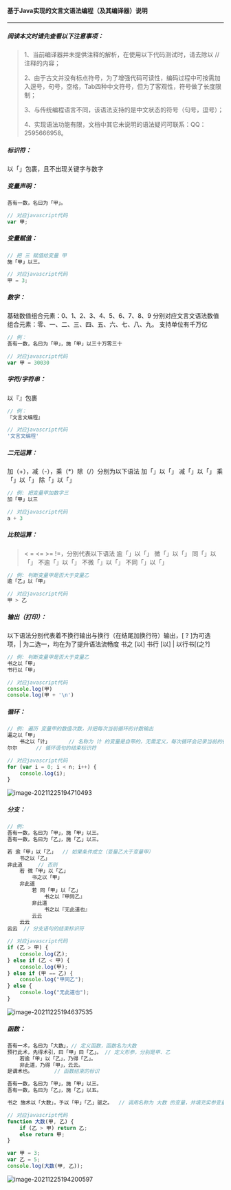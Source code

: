 #### 基于Java实现的文言文语法编程（及其编译器）说明

------



##### 阅读本文时请先查看以下注意事项：

> 1、当前编译器并未提供注释的解析，在使用以下代码测试时，请去除以 // 注释的内容；
>
> 2、由于古文并没有标点符号，为了增强代码可读性，编码过程中可按需加入逗号，句号，空格，Tab四种中文符号，但为了客观性，符号做了长度限制；
>
> 3、与传统编程语言不同，该语法支持的是中文状态的符号（句号，逗号）；
>
> 4、实现语法功能有限，文档中其它未说明的语法疑问可联系：QQ：2595666958。



##### 标识符：

以「」包裹，且不出现关键字与数字



##### 变量声明：

```javascript
吾有一数，名曰为「甲」。

// 对应javascript代码
var 甲;
```



##### 变量赋值：

```javascript
// 把 三 赋值给变量 甲
施「甲」以三。

// 对应javascript代码
甲 = 3;
```



##### 数字：

基础数值组合元素：0、1、2、3、4、5、6、7、8、9
分别对应文言文语法数值组合元素：零、一、二、三、四、五、六、七、八、九。
支持单位有千万亿

```javascript
// 例：
吾有一数，名曰为「甲」，施「甲」以三十万零三十

// 对应javascript代码
var 甲 = 30030
```



##### 字符/字符串：

以『』包裹
```javascript
// 例：
『文言文编程』

// 对应javascript代码
'文言文编程'
```



##### 二元运算：

加（+），减（-），乘（*）除（/）分别为以下语法
加「」以「」
减「」以「」
乘「」以「」
除「」以「」

```javascript
// 例: 把变量甲加数字三
加「甲」以三

// 对应javascript代码
a + 3
```



##### 比较运算：

>	<	=	<=	>= 	!=，分别代表以下语法
逾「」以「」
微「」以「」
同「」以「」
不逾「」以「」
不微「」以「」
不同「」以「」

```javascript
// 例: 判断变量甲是否大于变量乙
逾「乙」以「甲」

// 对应javascript代码
甲 > 乙
```



#####  输出（打印）：

以下语法分别代表着不换行输出与换行（在结尾加换行符）输出，[ ? ]为可选项，| 为二选一，均在为了提升语法流畅度
书之 [以]
书行 [以] | 以行书[(之?]

```javascript
// 例: 判断变量甲是否大于变量乙
书之以「甲」
书行以「甲」

// 对应javascript代码
console.log(甲)
console.log(甲 + '\n')
```



#####  循环：

```javascript
// 例: 遍历 变量甲的数值次数，并把每次当前循环的计数输出
遍之以「甲」
	书之以「计」		// 名称为 计 的变量是自带的，无需定义，每次循环会记录当前的循环次数
尔尔		// 循环语句的结束标识符

// 对应javascript代码
for (var i = 0; i < n; i++) {
	console.log(i);
}
```

![image-20211225194710493](./README/image-20211225194710493.png)



##### 分支：

```javascript
// 例:
吾有一数，名曰为「甲」，施「甲」以三。
吾有一数，名曰为「乙」，施「乙」以三。

若 逾「甲」以「乙」	// 如果条件成立（变量乙大于变量甲）
	书之以「乙」
非此道		// 否则
    若 微「甲」以「乙」
        书之以「甲」
    非此道
        若 同「甲」以「乙」
            书之以『甲同乙』
        非此道
            书之以『无此道也』
        云云
    云云
云云	// 分支语句的结束标识符

// 对应javascript代码
if (乙 > 甲) {
	console.log(乙);
} else if (乙 < 甲) {
	console.log(甲);
} else if (甲 == 乙) {
	console.log("甲同乙");
} else {
	console.log("无此道也");
}
```

![image-20211225194637535](./README/image-20211225194637535.png)



##### 函数：

```javascript
吾有一术，名曰为「大数」，// 定义函数，函数名为大数
预行此术，先得术引，曰「甲」曰「乙」。	// 定义形参，分别是甲、乙
	若逾「甲」以「乙」，乃得「乙」。
	非此道，乃得「甲」，云云。
是谓术也。		// 函数结束的标识

吾有一数，名曰为「甲」，施「甲」以三。
吾有一数，名曰为「乙」，施「乙」以五。

书之 施术以「大数」，予以「甲」「乙」驱之。	// 调用名称为 大数 的变量，并填充实参变量 甲 和 乙，最后把运行结果输出。

// 对应javascript代码
function 大数(甲, 乙) {
	if (乙 > 甲) return 乙;
	else return 甲;
}

var 甲 = 3;
var 乙 = 5;
console.log(大数(甲, 乙));
```

![image-20211225194200597](./README/image-20211225194200597.png)